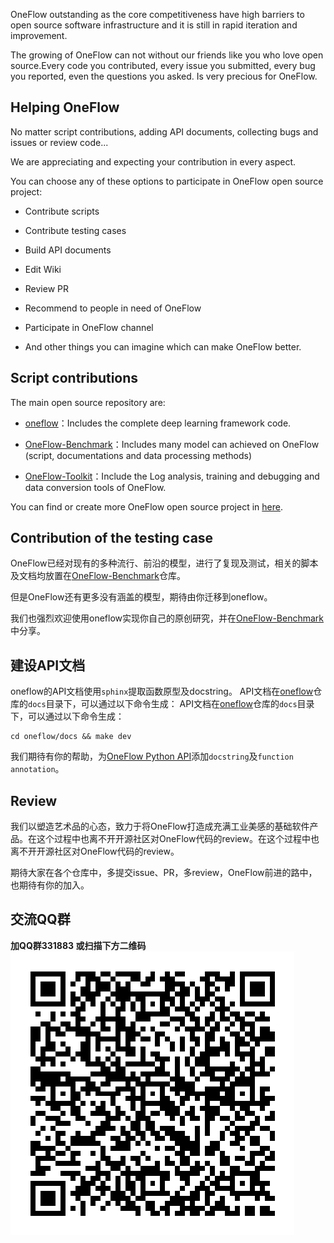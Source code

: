 

OneFlow outstanding as the core competitiveness have high barriers to open source software infrastructure and it is still in rapid iteration and improvement.

The growing of OneFlow can not without our friends like you who love open source.Every code you contributed, every issue you submitted, every bug you reported, even the questions you asked. Is very precious for OneFlow.

## Helping OneFlow

No matter script contributions, adding API documents, collecting bugs and issues or review code...

We are appreciating and expecting your contribution in every aspect.

You can choose any of these options to participate in OneFlow open source project:

* Contribute scripts

* Contribute testing cases

* Build API documents

* Edit Wiki

* Review PR

* Recommend to people in need of OneFlow

* Participate in OneFlow channel

* And other things you can imagine which can make OneFlow better.


## Script contributions
The main open source repository are:

* [oneflow](https://github.com/Oneflow-Inc/oneflow)：Includes the complete deep learning framework code.

* [OneFlow-Benchmark](https://github.com/Oneflow-Inc/OneFlow-Benchmark)：Includes many model can achieved on OneFlow (script, documentations and data processing methods)

* [OneFlow-Toolkit](https://github.com/Oneflow-Inc/oneflow_toolkit)：Include the Log analysis, training and debugging and data conversion tools of OneFlow.

You can find or create more OneFlow open source project in [here](https://github.com/Oneflow-Inc).

## Contribution of the testing case

OneFlow已经对现有的多种流行、前沿的模型，进行了复现及测试，相关的脚本及文档均放置在[OneFlow-Benchmark](https://github.com/Oneflow-Inc/OneFlow-Benchmark)仓库。

但是OneFlow还有更多没有涵盖的模型，期待由你迁移到oneflow。

我们也强烈欢迎使用oneflow实现你自己的原创研究，并在[OneFlow-Benchmark](https://github.com/Oneflow-Inc/OneFlow-Benchmark)中分享。

## 建设API文档
oneflow的API文档使用`sphinx`提取函数原型及docstring。 API文档在[oneflow](https://github.com/Oneflow-Inc/oneflow)仓库的`docs`目录下，可以通过以下命令生成： API文档在[oneflow](https://github.com/Oneflow-Inc/oneflow)仓库的`docs`目录下，可以通过以下命令生成：

```shell
cd oneflow/docs && make dev
```

我们期待有你的帮助，为[OneFlow Python API](https://github.com/Oneflow-Inc/oneflow/tree/develop/oneflow/python)添加`docstring`及`function annotation`。

## Review
我们以塑造艺术品的心态，致力于将OneFlow打造成充满工业美感的基础软件产品。在这个过程中也离不开开源社区对OneFlow代码的review。在这个过程中也离不开开源社区对OneFlow代码的review。

期待大家在各个仓库中，多提交issue、PR，多review，OneFlow前进的路中，也期待有你的加入。

## 交流QQ群
**加QQ群331883 或扫描下方二维码** ![qq group](imgs/qq_group.png)